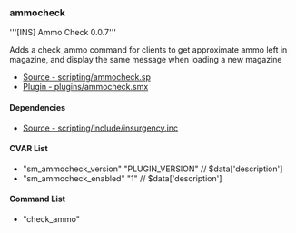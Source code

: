 ### ammocheck
'''[INS] Ammo Check 0.0.7'''

Adds a check_ammo command for clients to get approximate ammo left in magazine, and display the same message when loading a new magazine

 * [Source - scripting/ammocheck.sp](https://github.com/jaredballou/insurgency-sourcemod/blob/master/scripting/ammocheck.sp?raw=true)
 * [Plugin - plugins/ammocheck.smx](https://github.com/jaredballou/insurgency-sourcemod/blob/master/plugins/ammocheck.smx?raw=true)

#### Dependencies
 * [Source - scripting/include/insurgency.inc](https://github.com/jaredballou/insurgency-sourcemod/blob/master/scripting/include/insurgency.inc?raw=true)
#### CVAR List
 * "sm_ammocheck_version" "PLUGIN_VERSION" // $data['description']
 * "sm_ammocheck_enabled" "1" // $data['description']
#### Command List
 * "check_ammo"
